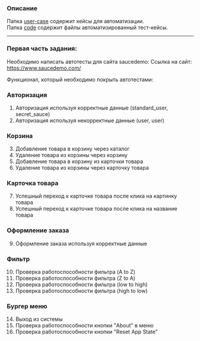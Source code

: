 ### Описание
Папка [user-case](https://github.com/akaMiller/selenium_automation/tree/main/part1/user-case) содержит кейсы для автоматизации.  
Папка [code](https://github.com/akaMiller/selenium_automation/tree/main/part1/code) содержит файлы автоматизированный тест-кейсы.

---

### Первая часть задания:

Необходимо написать автотесты для сайта saucedemo: Ссылка на сайт: https://www.saucedemo.com/

Функционал, который необходимо покрыть автотестами:

### Авторизация

1. Авторизация используя корректные данные (standard_user, secret_sauce)
2. Авторизация используя некорректные данные (user, user)

### Корзина

3. Добавление товара в корзину через каталог
4. Удаление товара из корзины через корзину 
5. Добавление товара в корзину из карточки товара
6. Удаление товара из корзины через карточку товара

### Карточка товара

7. Успешный переход к карточке товара после клика на картинку товара
8. Успешный переход к карточке товара после клика на название товара

### Оформление заказа

9. Оформление заказа используя корректные данные

### Фильтр

10. Проверка работоспособности фильтра (A to Z)
11. Проверка работоспособности фильтра (Z to A)
12. Проверка работоспособности фильтра (low to high)
13. Проверка работоспособности фильтра (high to low)

### Бургер меню

14. Выход из системы
15. Проверка работоспособности кнопки "About" в меню
16. Проверка работоспособности кнопки "Reset App State"

